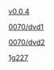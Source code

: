 [v0.0.4](https://github.com/littleflute/Led-Zeppelin/edit/master/README.md)

[0070/dvd1](0070/dvd1/)

[0070/dvd2](0070/dvd2)

[1g227](1g227)
